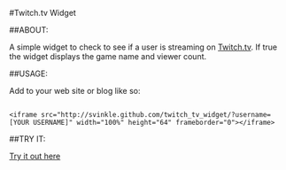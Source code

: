 #Twitch.tv Widget

##ABOUT:

A simple widget to check to see if a user is streaming on [Twitch.tv](http://twitch.tv). If true the widget displays the game name and viewer count.

##USAGE:

Add to your web site or blog like so:

<pre><code>
&lt;iframe src="http://svinkle.github.com/twitch_tv_widget/?username=[YOUR USERNAME]" width="100%" height="64" frameborder="0"&gt;&lt;/iframe&gt;
</code></pre>

##TRY IT:

[Try it out here](http://svinkle.github.com/twitch_tv_widget/?username=)